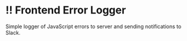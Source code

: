 # ‼️ Frontend Error Logger

Simple logger of JavaScript errors to server and sending notifications to Slack.